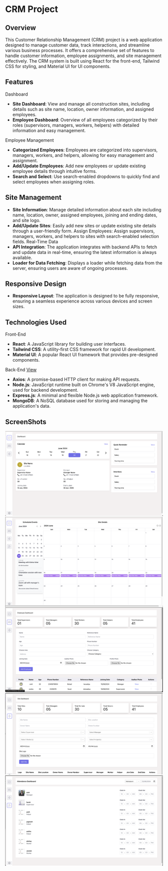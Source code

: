# CRM Project

## Overview

This Customer Relationship Management (CRM) project is a web application designed to manage customer data, track interactions, and streamline various business processes. It offers a comprehensive set of features to handle customer information, employee assignments, and site management effectively. The CRM system is built using React for the front-end, Tailwind CSS for styling, and Material UI for UI components.

## Features

Dashboard

- **Site Dashboard**: View and manage all construction sites, including details such as site name, location, owner information, and assigned employees.
- **Employee Dashboard**: Overview of all employees categorized by their roles (supervisors, managers, workers, helpers) with detailed information and easy management.

Employee Management
- **Categorized Employees**: Employees are categorized into supervisors, managers, workers, and helpers, allowing for easy management and assignment.
- **Add/Update Employees**: Add new employees or update existing employee details through intuitive forms.
- **Search and Select**: Use search-enabled dropdowns to quickly find and select employees when assigning roles.

## Site Management

- **Site Information**: Manage detailed information about each site including name, location, owner, assigned employees, joining and ending dates, and site logo.
- **Add/Update Sites**: Easily add new sites or update existing site details through a user-friendly form.
Assign Employees: Assign supervisors, managers, workers, and helpers to sites with search-enabled selection fields.
Real-Time Data
- **API Integration**: The application integrates with backend APIs to fetch and update data in real-time, ensuring the latest information is always available.
- **Loader for Data Fetching**: Displays a loader while fetching data from the server, ensuring users are aware of ongoing processes.

## Responsive Design

- **Responsive Layout**: The application is designed to be fully responsive, ensuring a seamless experience across various devices and screen sizes.

## Technologies Used

Front-End
- **React**: A JavaScript library for building user interfaces.
- **Tailwind CSS**: A utility-first CSS framework for rapid UI development.
- **Material UI**: A popular React UI framework that provides pre-designed components.

Back-End [View](https://github.com/smitkevadiya50/CRM-API)
- **Axios**: A promise-based HTTP client for making API requests.
- **Node.js**: JavaScript runtime built on Chrome's V8 JavaScript engine, used for backend development.
- **Express.js**: A minimal and flexible Node.js web application framework.
- **MongoDB**: A NoSQL database used for storing and managing the application's data.

## ScreenShots

![Dashboard](/images/screenshot1.png)
![Attendance Dashboard](/images/screenshot4.png)
![Employee Dashboard](/images/screenshot2.png)
![Site Dashboard](/images/screenshot3.png)
![Calendar Dashboard](/images/screenshot5.png)